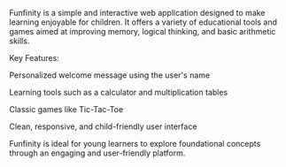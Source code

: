 Funfinity is a simple and interactive web application designed to make learning enjoyable for children. It offers a variety of educational tools and games aimed at improving memory, logical thinking, and basic arithmetic skills.

Key Features:

Personalized welcome message using the user's name

Learning tools such as a calculator and multiplication tables

Classic games like Tic-Tac-Toe

Clean, responsive, and child-friendly user interface

Funfinity is ideal for young learners to explore foundational concepts through an engaging and user-friendly platform.
